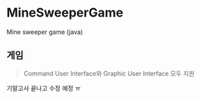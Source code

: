 # MineSweeperGame
Mine sweeper game (java)

## 게임
> Command User Interface와 Graphic User Interface 모두 지원

기말고사 끝나고 수정 예정 ㅠ
